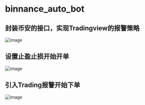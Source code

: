 # binnance_auto_bot

## 封装币安的接口，实现Tradingview的报警策略
![image](https://user-images.githubusercontent.com/32089099/144746044-2a5e4bc8-4d20-4585-9dcf-102016af70a4.png)

## 设置止盈止损开始开单
![image]( https://user-images.githubusercontent.com/32089099/144746085-26047ddd-701e-4264-b97d-bd53dce34da9.png )

## 引入Trading报警开始下单
![image](https://user-images.githubusercontent.com/32089099/144746126-1275cc17-5294-49cd-a7ff-20d4447627c0.png)

